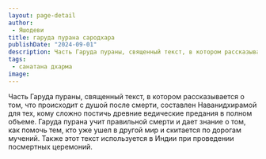 ```yaml
---
layout: page-detail
author:
 - Яшодеви
title: гаруда пурана сародхара
publishDate: "2024-09-01"
description: Часть Гаруда пураны, священный текст, в котором рассказывается о том, что происходит с душой после смерти, составлен Наванидхирамой для тех, кому сложно постичь древние ведические предания в полном объеме. Гаруда пурана учит правильной смерти и дает знание о том, как помочь тем, кто уже ушел в другой мир и скитается по дорогам мучений. Также этот текст используется в Индии при проведении посмертных церемоний.
tags:
 - санатана дхарма
image: 
---
```


Часть Гаруда пураны, священный текст, в котором рассказывается о том, что происходит с душой после смерти, составлен Наванидхирамой для тех, кому сложно постичь древние ведические предания в полном объеме. Гаруда пурана учит правильной смерти и дает знание о том, как помочь тем, кто уже ушел в другой мир и скитается по дорогам мучений. Также этот текст используется в Индии при проведении посмертных церемоний.

